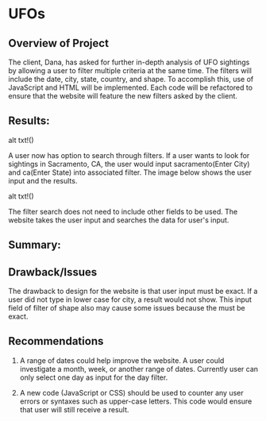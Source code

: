 # UFOs

## Overview of Project
The client, Dana, has asked for further in-depth analysis of UFO sightings by allowing a user to filter multiple criteria at the same time.  The filters will include the date, city, state, country, and shape.  To accomplish this, use of JavaScript and HTML will be implemented.  Each code will be refactored to ensure that the website will feature the new filters asked by the client.   
## Results: 
alt txt!()

A user now has option to search through filters.  If a user wants to look for sightings in Sacramento, CA, the user would input sacramento(Enter City) and ca(Enter State) into associated filter. The image below shows the user input and the results. 

alt txt!()


The filter search does not need to include other fields to be used.  The website takes the user input and searches the data for user's input. 


## Summary: 

## Drawback/Issues
The drawback to design for the website is that user input must be exact.  If a user did not type in lower case for city, a result would not show.  This input field of filter of shape also may cause some issues because the must be exact.

## Recommendations

1. A range of dates could help improve the website.  A user could investigate a month, week, or another range of dates.  Currently user can only select one day as input for the day filter. 

2.  A new code (JavaScript or CSS) should be used to counter any user errors or syntaxes such as upper-case letters.  This code would ensure that user will still receive a result.   
